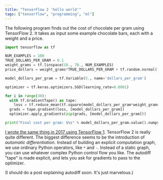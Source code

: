 ```yaml
---
title: "TensorFlow 2 'hello world'"
tags: ["tensorflow", "programming", "ml"]
---
```


The following program finds out the cost of chocolate per gram using TensorFlow 2.
It takes as input some example chocolate bars,
each with a weight and a price.

```python
import tensorflow as tf

NUM_EXAMPLES = 100
TRUE_DOLLARS_PER_GRAM = 0.1
weight_grams = tf.linspace(10., 70., NUM_EXAMPLES)
price_dollars = weight_grams*TRUE_DOLLARS_PER_GRAM + tf.random.normal([NUM_EXAMPLES])

model_dollars_per_gram = tf.Variable(5., name='dollars_per_gram')

optimizer = tf.keras.optimizers.SGD(learning_rate=0.0001)

for i in range(30):
  with tf.GradientTape() as tape:
    loss = tf.reduce_mean(tf.square(model_dollars_per_gram*weight_grams - price_dollars))
  grads = tape.gradient(loss, [model_dollars_per_gram])
  optimizer.apply_gradients(zip(grads, [model_dollars_per_gram]))

print("Final cost per gram: $%s" % model_dollars_per_gram.value().numpy())
```

[I wrote the same thing in 2017 using TensorFlow 1](/2017/04/23/tensorflow-helloworld).
TensorFlow 2 is really quite different.
The biggest difference seems to be the introduction of _automatic differentiation_.
Instead of building an explicit computation graph,
we use ordinary Python operators, like `*` and `-`.
Instead of a static graph,
you can use whatever complex Python control flow you like.
The autodiff "tape" is made explicit,
and lets you ask for gradients to pass to the optimizer.

(I should do a post explaining autodiff soon.
It's just marvelous.)